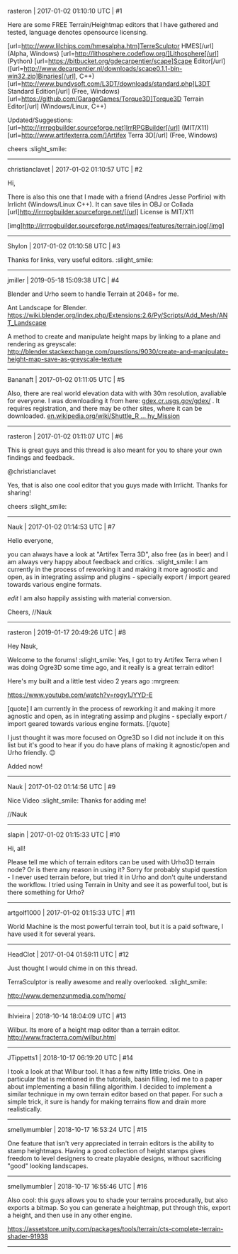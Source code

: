 rasteron | 2017-01-02 01:10:10 UTC | #1

Here are some FREE Terrain/Heightmap editors that I have gathered and tested, language denotes opensource licensing.

[url=http://www.lilchips.com/hmesalpha.htm]TerreSculptor HMES[/url] (Alpha, Windows)
[url=http://lithosphere.codeflow.org/]Lithosphere[/url] (Python)
[url=https://bitbucket.org/gdecarpentier/scape]Scape Editor[/url] ([url=http://www.decarpentier.nl/downloads/scape0.1.1-bin-win32.zip]Binaries[/url], C++)
[url=http://www.bundysoft.com/L3DT/downloads/standard.php]L3DT Standard Edition[/url] (Free, Windows)
[url=https://github.com/GarageGames/Torque3D]Torque3D Terrain Editor[/url] (Windows/Linux, C++)

Updated/Suggestions:
[url=http://irrrpgbuilder.sourceforge.net]IrrRPGBuilder[/url] (MIT/X11)
[url=http://www.artifexterra.com/]Artifex Terra 3D[/url] (Free, Windows)

cheers :slight_smile:

-------------------------

christianclavet | 2017-01-02 01:10:57 UTC | #2

Hi,

There is also this one that I made with a friend (Andres Jesse Porfirio) with Irrlicht (Windows/Linux C++). It can save tiles in OBJ or Collada
[url]http://irrrpgbuilder.sourceforge.net/[/url] License is MIT/X11

[img]http://irrrpgbuilder.sourceforge.net/images/features/terrain.jpg[/img]

-------------------------

Shylon | 2017-01-02 01:10:58 UTC | #3

Thanks for links, very useful editors. :slight_smile:

-------------------------

jmiller | 2019-05-18 15:09:38 UTC | #4

Blender and Urho seem to handle Terrain at 2048+ for me.

Ant Landscape for Blender.
  https://wiki.blender.org/index.php/Extensions:2.6/Py/Scripts/Add_Mesh/ANT_Landscape

A method to create and manipulate height maps by linking to a plane and rendering as greyscale:
  http://blender.stackexchange.com/questions/9030/create-and-manipulate-height-map-save-as-greyscale-texture

-------------------------

Bananaft | 2017-01-02 01:11:05 UTC | #5

Also, there are real world elevation data with with 30m resolution, avaliable for everyone. I was downloading it from here: [gdex.cr.usgs.gov/gdex/](http://gdex.cr.usgs.gov/gdex/) . It requires registration, and there may be other sites, where it can be downloaded.
[en.wikipedia.org/wiki/Shuttle_R ... hy_Mission](https://en.wikipedia.org/wiki/Shuttle_Radar_Topography_Mission)

-------------------------

rasteron | 2017-01-02 01:11:07 UTC | #6

This is great guys and this thread is also meant for you to share your own findings and feedback. 

@christianclavet

Yes, that is also one cool editor that you guys made with Irrlicht. Thanks for sharing!

cheers :slight_smile:

-------------------------

Nauk | 2017-01-02 01:14:53 UTC | #7

Hello everyone,

you can always have a look at "Artifex Terra 3D", also free (as in beer) and I am always very happy about feedback and critics. :slight_smile:
I am currently in the process of reworking it and making it more agnostic and open, as in integrating assimp and plugins - specially export / import geared towards various engine formats.

*edit* I am also happily assisting with material conversion.

Cheers,
//Nauk

-------------------------

rasteron | 2019-01-17 20:49:26 UTC | #8

Hey Nauk,

Welcome to the forums! :slight_smile: Yes, I got to try Artifex Terra when I was doing Ogre3D some time ago, and it really is a great terrain editor!

Here's my built and a little test video 2 years ago  :mrgreen: 

https://www.youtube.com/watch?v=rogy1JYYD-E

[quote]
I am currently in the process of reworking it and making it more agnostic and open, as in integrating assimp and plugins - specially export / import geared towards various engine formats.
[/quote]

I just thought it was more focused on Ogre3D so I did not include it on this list but it's good to hear if you do have plans of making it agnostic/open and Urho friendly. :wink:

Added now!

-------------------------

Nauk | 2017-01-02 01:14:56 UTC | #9

Nice Video :slight_smile: Thanks for adding me!

//Nauk

-------------------------

slapin | 2017-01-02 01:15:33 UTC | #10

Hi, all!

Please tell me which of terrain editors can be used with Urho3D terrain node? Or is there any reason in using it?
Sorry for probably stupid question - I never used terrain before, but tried it in Urho and don't quite understand the workflow.
I tried using Terrain in Unity and see it as powerful tool, but is there something for Urho?

-------------------------

artgolf1000 | 2017-01-02 01:15:33 UTC | #11

World Machine is the most powerful terrain tool, but it is a paid software, I have used it for several years.

-------------------------

HeadClot | 2017-01-04 01:59:11 UTC | #12

Just thought I would chime in on this thread. 

TerraSculptor is really awesome and really overlooked. :slight_smile: 

http://www.demenzunmedia.com/home/

-------------------------

lhlvieira | 2018-10-14 18:04:09 UTC | #13

Wilbur. Its more of a height map editor than a terrain editor.
http://www.fracterra.com/wilbur.html

-------------------------

JTippetts1 | 2018-10-17 06:19:20 UTC | #14

I took a look at that Wilbur tool. It has a few nifty little tricks. One in particular that is mentioned in the tutorials, basin filling, led me to a paper about implementing a basin filling algorithim. I decided to implement a similar technique in my own terrain editor based on that paper. For such a simple trick, it sure is handy for making terrains flow and drain more realistically.

-------------------------

smellymumbler | 2018-10-17 16:53:24 UTC | #15

One feature that isn't very appreciated in terrain editors is the ability to stamp heightmaps. Having a good collection of height stamps gives freedom to level designers to create playable designs, without sacrificing "good" looking landscapes.

-------------------------

smellymumbler | 2018-10-17 16:55:46 UTC | #16

Also cool: this guys allows you to shade your terrains procedurally, but also exports a bitmap. So you can generate a heightmap, put through this, export a height, and then use in any other engine.

https://assetstore.unity.com/packages/tools/terrain/cts-complete-terrain-shader-91938

-------------------------

